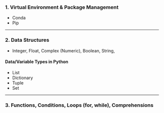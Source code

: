 

### 1. Virtual Environment & Package Management
- Conda
- Pip


_____________________________
### 2. Data Structures
- Integer, Float, Complex (Numeric), Boolean, String, 

#### Data/Variable Types in Python
- List
- Dictionary
- Tuple
- Set


_____________________________
### 3. Functions, Conditions, Loops (for, while), Comprehensions
